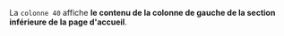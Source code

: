 La `colonne 40` affiche **le contenu de la colonne de gauche de la section inférieure de la page d'accueil**.